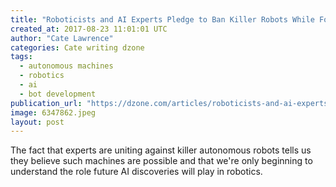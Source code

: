 ```yaml
---
title: "Roboticists and AI Experts Pledge to Ban Killer Robots While Foreign..."
created_at: 2017-08-23 11:01:01 UTC
author: "Cate Lawrence"
categories: Cate writing dzone
tags: 
  - autonomous machines
  - robotics
  - ai
  - bot development
publication_url: "https://dzone.com/articles/roboticists-and-ai-experts-pledge-to-ban-killer-ro"
image: 6347862.jpeg
layout: post
---
```

The fact that experts are uniting against killer autonomous robots tells us they believe such machines are possible and that we're only beginning to understand the role future AI discoveries will play in robotics.

